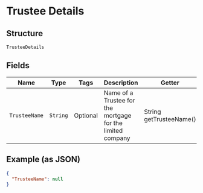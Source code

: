 
# Trustee Details

## Structure

`TrusteeDetails`

## Fields

| Name | Type | Tags | Description | Getter | Setter |
|  --- | --- | --- | --- | --- | --- |
| `TrusteeName` | `String` | Optional | Name of a Trustee for the mortgage for the limited company | String getTrusteeName() | setTrusteeName(String trusteeName) |

## Example (as JSON)

```json
{
  "TrusteeName": null
}
```

